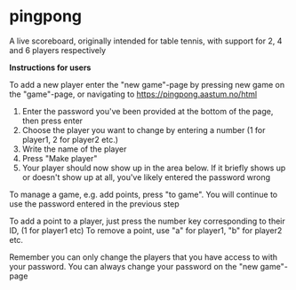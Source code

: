 # pingpong
A live scoreboard, originally intended for table tennis, with support for 2, 4 and 6 players respectively

**Instructions for users**

To add a new player enter the "new game"-page by pressing new game on the "game"-page, or navigating to https://pingpong.aastum.no/html

1. Enter the password you've been provided at the bottom of the page, then press enter
2. Choose the player you want to change by entering a number (1 for player1, 2 for player2 etc.)
3. Write the name of the player
4. Press "Make player"
5. Your player should now show up in the area below. If it briefly shows up or doesn't show up at all, you've likely entered the password wrong

To manage a game, e.g. add points, press "to game". You will continue to use the password entered in the previous step

To add a point to a player, just press the number key corresponding to their ID, (1 for player1 etc)
To remove a point, use "a" for player1, "b" for player2 etc.

Remember you can only change the players that you have access to with your password. You can always change your password on the "new game"-page
